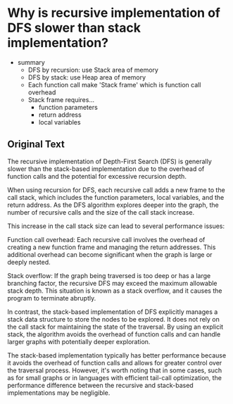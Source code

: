 # Why is recursive implementation of DFS slower than stack implementation?

- summary
  - DFS by recursion: use Stack area of memory
  - DFS by stack: use Heap area of memory
  - Each function call make 'Stack frame' which is function call overhead
  - Stack frame requires...
    - function parameters
    - return address
    - local variables

## Original Text

The recursive implementation of Depth-First Search (DFS) is generally slower than the stack-based implementation due to the overhead of function calls and the potential for excessive recursion depth.

When using recursion for DFS, each recursive call adds a new frame to the call stack, which includes the function parameters, local variables, and the return address. As the DFS algorithm explores deeper into the graph, the number of recursive calls and the size of the call stack increase.

This increase in the call stack size can lead to several performance issues:

Function call overhead: Each recursive call involves the overhead of creating a new function frame and managing the return addresses. This additional overhead can become significant when the graph is large or deeply nested.

Stack overflow: If the graph being traversed is too deep or has a large branching factor, the recursive DFS may exceed the maximum allowable stack depth. This situation is known as a stack overflow, and it causes the program to terminate abruptly.

In contrast, the stack-based implementation of DFS explicitly manages a stack data structure to store the nodes to be explored. It does not rely on the call stack for maintaining the state of the traversal. By using an explicit stack, the algorithm avoids the overhead of function calls and can handle larger graphs with potentially deeper exploration.

The stack-based implementation typically has better performance because it avoids the overhead of function calls and allows for greater control over the traversal process. However, it's worth noting that in some cases, such as for small graphs or in languages with efficient tail-call optimization, the performance difference between the recursive and stack-based implementations may be negligible.

